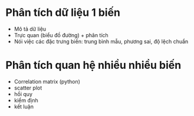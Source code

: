 # Phân tích dữ liệu 1 biến

- Mô tả dữ liệu
- Trực quan (biểu đồ đường) + phân tích
- Nói việc các đặc trưng biến: trung bình mẫu, phương sai, độ lệch chuẩn

# Phân tích quan hệ nhiều nhiều biến

- Correlation matrix (python)
- scatter plot
- hồi quy
- kiểm định
- kết luận
